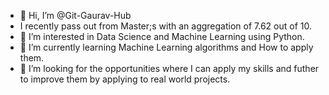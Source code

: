 - 👋 Hi, I’m @Git-Gaurav-Hub
- I recently pass out from Master;s with an aggregation of 7.62 out of 10.
- 👀 I’m interested in Data Science and Machine Learning using Python. 
- 🌱 I’m currently learning Machine Learning algorithms and How to apply them.
- 💞️ I’m looking for the opportunities where I can apply my skills and futher to improve them by applying to real world projects. 


